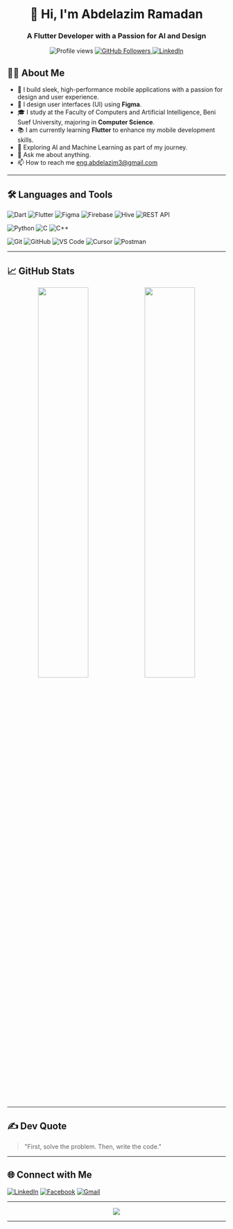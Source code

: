 <h1 align="center">👋 Hi, I'm Abdelazim Ramadan</h1>
<h3 align="center">A Flutter Developer with a Passion for AI and Design</h3>
<p align="center">
  <!-- Profile Views -->
  <img src="https://komarev.com/ghpvc/?username=azimramadan&label=🔥+Profile+Views&color=ff4500&style=for-the-badge" alt="Profile views" />
  
  <!-- Followers -->
  <a href="https://github.com/azimramadan">
    <img src="https://img.shields.io/github/followers/azimramadan?label=Follow&style=for-the-badge&logo=github&logoColor=white&color=181717" alt="GitHub Followers">
  </a>
  
  <!-- LinkedIn -->
  <a href="https://www.linkedin.com/in/azimramadan/">
    <img src="https://img.shields.io/badge/Connect-LinkedIn-blue?style=for-the-badge&logo=linkedin&logoColor=white" alt="LinkedIn">
  </a>
</p>



## 🙋‍♂️ About Me
- 📱 I build sleek, high-performance mobile applications with a passion for design and user experience.
- 🎨 I design user interfaces (UI) using **Figma**.
- 🎓 I study at the Faculty of Computers and Artificial Intelligence, Beni Suef University, majoring in **Computer Science**.
- 📚 I am currently learning **Flutter** to enhance my mobile development skills.
- 🤖 Exploring AI and Machine Learning as part of my journey.
- 💬 Ask me about anything.
- 📫 How to reach me [eng.abdelazim3@gmail.com](mailto:eng.abdelazim3@gmail.com)
---
## 🛠️ Languages and Tools
![Dart](https://img.shields.io/badge/Dart-0175C2?style=for-the-badge&logo=dart&logoColor=white)
![Flutter](https://img.shields.io/badge/Flutter-02569B?style=for-the-badge&logo=flutter&logoColor=white)
![Figma](https://img.shields.io/badge/Figma-F24E1E?style=for-the-badge&logo=figma&logoColor=white)
![Firebase](https://img.shields.io/badge/Firebase-FFCA28?style=for-the-badge&logo=firebase&logoColor=black)
![Hive](https://img.shields.io/badge/Hive-FFCA28?style=for-the-badge&logo=hive&logoColor=black)
![REST API](https://img.shields.io/badge/REST-02569B?style=for-the-badge&logo=api&logoColor=white)

![Python](https://img.shields.io/badge/Python-3776AB?style=for-the-badge&logo=python&logoColor=white)
![C](https://img.shields.io/badge/C-A8B9CC?style=for-the-badge&logo=c&logoColor=black)
![C++](https://img.shields.io/badge/C++-00599C?style=for-the-badge&logo=cplusplus&logoColor=white)

![Git](https://img.shields.io/badge/Git-F05032?style=for-the-badge&logo=git&logoColor=white)
![GitHub](https://img.shields.io/badge/GitHub-181717?style=for-the-badge&logo=github&logoColor=white)
![VS Code](https://img.shields.io/badge/VS%20Code-007ACC?style=for-the-badge&logo=visual-studio-code&logoColor=white)
![Cursor](https://img.shields.io/badge/Cursor-000000?style=for-the-badge&logo=cursor&logoColor=white)
![Postman](https://img.shields.io/badge/Postman-FF6C37?style=for-the-badge&logo=postman&logoColor=white)

---

## 📈 GitHub Stats

<p align="center">
  <img width="48%" src="https://github-readme-stats.vercel.app/api/top-langs/?username=azimramadan&layout=compact&theme=radical" />
  <img width="48%" src="https://github-readme-streak-stats.herokuapp.com?user=azimramadan&theme=radical" />
</p>


---
## ✍️ Dev Quote
> "First, solve the problem. Then, write the code."
----
## 🌐 Connect with Me

[![LinkedIn](https://img.shields.io/badge/LinkedIn-0A66C2?style=for-the-badge&logo=linkedin&logoColor=white)](https://www.linkedin.com/in/azimramadan/)
[![Facebook](https://img.shields.io/badge/Facebook-1877F2?style=for-the-badge&logo=facebook&logoColor=white)](https://www.facebook.com/share/19QZRVd1ZK/?mibextid=qi2Omg)
[![Gmail](https://img.shields.io/badge/Email-D14836?style=for-the-badge&logo=gmail&logoColor=white)](mailto:eng.abdelazim@gmail.com)

---
<p align="center">
  <img src="https://readme-typing-svg.herokuapp.com?size=24&duration=4000&color=00BFFF&center=true&vCenter=true&width=600&lines=🚀+Always+learning,+always+building.;Made+with+❤️+by+Abdelazim+Ramadan&repeat=false" />
</p>


---
